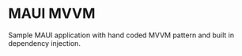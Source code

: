 # MAUI MVVM
Sample MAUI application with hand coded MVVM pattern and built in dependency injection.
